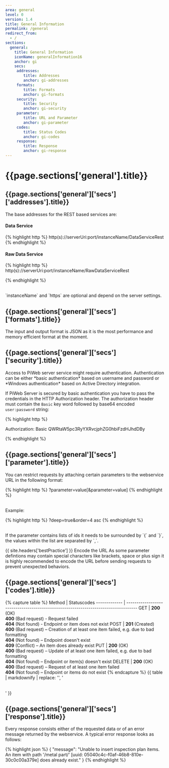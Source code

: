 ```yaml
---
area: general
level: 0
version: 1.4
title: General Information
permalink: /general
redirect_from: 
  - /
sections:
  general:
    title: General Information
    iconName: generalInformation16
    anchor: gi
    secs:
     addresses:
        title: Addresses
        anchor: gi-addresses
     formats:
        title: Formats
        anchor: gi-formats
     security:
        title: Security
        anchor: gi-security
     parameter:
        title: URL and Parameter
        anchor: gi-parameter
     codes:
        title: Status Codes
        anchor: gi-codes
     response:
        title: Response
        anchor: gi-response
---
```


<h1 id="{{page.sections['general'].anchor}}">{{page.sections['general'].title}}</h1>

<h2 id="{{page.sections['general']['secs']['addresses'].anchor}}">{{page.sections['general']['secs']['addresses'].title}}</h2>

The base addresses for the REST based services are:

#### Data Service

{% highlight http %}
http(s)://serverUri:port/instanceName/DataServiceRest
{% endhighlight %}

#### Raw Data Service

{% highlight http %}
http(s)://serverUri:port/instanceName/RawDataServiceRest

{% endhighlight %}

<br/>
<span class="glyphicon glyphicon-info-sign glyphicon-text" aria-hidden="true"></span> `instanceName` and `https` are optional and depend on the server settings.

<h2 id="{{page.sections['general']['secs']['formats'].anchor}}">{{page.sections['general']['secs']['formats'].title}}</h2>

The input and output format is JSON as it is the most performance and memory efficient format at the moment.

<h2 id="{{page.sections['general']['secs']['security'].anchor}}">{{page.sections['general']['secs']['security'].title}}</h2>
Access to PiWeb server service might require authentication. Authentication can be either *basic authentication* based on username and password or *Windows authentication* based on Active Directory integration.

If PiWeb Server is secured by basic authentication you have to pass the credentials in the HTTP Authorization header. The authorization header must contain the `Basic` key word followed by base64 encoded `user:password` string:

{% highlight http %}

Authorization: Basic QWRtaW5pc3RyYXRvcjphZG0hbiFzdHJhdDBy

{% endhighlight %}

<h2 id="{{page.sections['general']['secs']['parameter'].anchor}}">{{page.sections['general']['secs']['parameter'].title}}</h2>

You can restrict requests by attaching certain parameters to the webservice URL in the following format:

{% highlight http %}
?parameter=value[&parameter=value]
{% endhighlight %}

<br/>Example:

{% highlight http %}
?deep=true&order=4 asc
{% endhighlight %}

<br/>
<span class="glyphicon glyphicon-info-sign glyphicon-text" aria-hidden="true"></span> If the parameter contains lists of ids it needs to be surrounded by `{` and `}`, the values within the list are separated by `,`.

{{ site.headers['bestPractice'] }} Encode the URL
As some parameter defintions may contain special characters like brackets, space or plus sign it is highly recommended to encode the URL before sending requests to prevent unexpected behaviors.

<h2 id="{{page.sections['general']['secs']['codes'].anchor}}">{{page.sections['general']['secs']['codes'].title}}</h2>

{% capture table %}
Method        | Statuscodes
------------- | -----------------------------------------------------------------------------------
GET           | **200** (OK)<br> **400** (Bad request) - Request failed <br> **404** (Not found) - Endpoint or item does not exist
POST           | **201** (Created)<br> **400** (Bad request) – Creation of at least one item failed, e.g. due to bad formatting <br> **404** (Not found) – Endpoint doesn't exist <br> **409** (Conflict) – An item does already exist
PUT          | **200** (OK)<br> **400** (Bad request) –  Update of at least one item failed, e.g. due to bad formatting <br> **404** (Not found) – Endpoint or item(s) doesn't exist
DELETE        | **200** (OK)<br>**400** (Bad request) – Request of at least one item failed <br> **404** (Not found) – Endpoint or items do not exist
{% endcapture %}
{{ table | markdownify | replace: '<table>', '<table class="table table-hover">' }}


<h2 id="{{page.sections['general']['secs']['response'].anchor}}">{{page.sections['general']['secs']['response'].title}}</h2>
Every response consists either of the requested data or of an error message returned by the webservice. A typical error response looks as follows:

{% highlight json %}
{
   "message": "Unable to insert inspection plan items. An item with path '/metal part/'
               [uuid: 05040c4c-f0af-46b8-810e-30c0c00a379e] does already exist."
}
{% endhighlight %}
